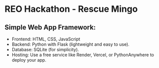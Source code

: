 # REO Hackathon - Rescue Mingo

## Simple Web App Framework:
- Frontend: HTML, CSS, JavaScript
- Backend: Python with Flask (lightweight and easy to use).
- Database: SQLite (for simplicity).
- Hosting: Use a free service like Render, Vercel, or PythonAnywhere to deploy your app.